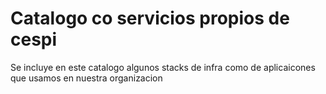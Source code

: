 # Catalogo co servicios propios de cespi

Se incluye en este catalogo algunos stacks de infra como de aplicaicones que
usamos en nuestra organizacion


